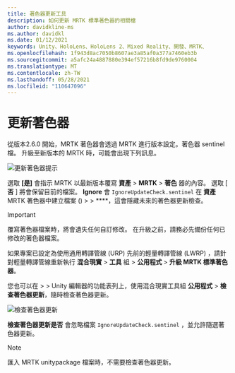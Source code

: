 ```yaml
---
title: 著色器更新工具
description: 如何更新 MRTK 標準著色器的相關檔
author: davidkline-ms
ms.author: davidkl
ms.date: 01/12/2021
keywords: Unity、HoloLens、HoloLens 2、Mixed Reality、開發、MRTK、
ms.openlocfilehash: 1f943d8ac7050b8607ae3a85af0a377a7460eb3b
ms.sourcegitcommit: a5afc24a4887880e394ef57216b8fd9de9760004
ms.translationtype: MT
ms.contentlocale: zh-TW
ms.lasthandoff: 05/28/2021
ms.locfileid: "110647096"
---
```

# <a name="updating-shaders"></a>更新著色器

從版本2.6.0 開始，MRTK 著色器會透過 MRTK 進行版本設定。著色器 sentinel 檔。 升級至新版本的 MRTK 時，可能會出現下列訊息。

![更新著色器提示](../images/tools/UpdateShaderPrompt.png)

選取 **[是]** 會指示 MRTK 以最新版本覆寫 **資產**  >  **MRTK**  >  **著色** 器的內容。 選取 [ **否** ] 將會保留目前的檔案。 **Ignore** 會 `IgnoreUpdateCheck.sentinel` 在 **資產** MRTK 著色器中建立檔案 ()  >    >  ****，這會隱藏未來的著色器更新檢查。

> [!IMPORTANT]
> 覆寫著色器檔案時，將會遺失任何自訂修改。 在升級之前，請務必先備份任何已修改的著色器檔案。
>
> 如果專案已設定為使用通用轉譯管線 (URP) 先前的輕量轉譯管線 (LWRP) ，請針對輕量轉譯管線重新執行 **混合現實** > **工具** 組 > **公用程式** >
>  **升級 MRTK 標準著色器**。

您也可以在  >    >  Unity 編輯器的功能表列上，使用混合現實工具組 **公用程式**  >  **檢查著色器更新**，隨時檢查著色器更新。

![檢查著色器更新](../images/tools/ShaderUpdateMenu.png)

**檢查著色器更新是否** 會忽略檔案 `IgnoreUpdateCheck.sentinel` ，並允許隨選著色器更新。

> [!NOTE]
> 匯入 MRTK unitypackage 檔案時，不需要檢查著色器更新。
